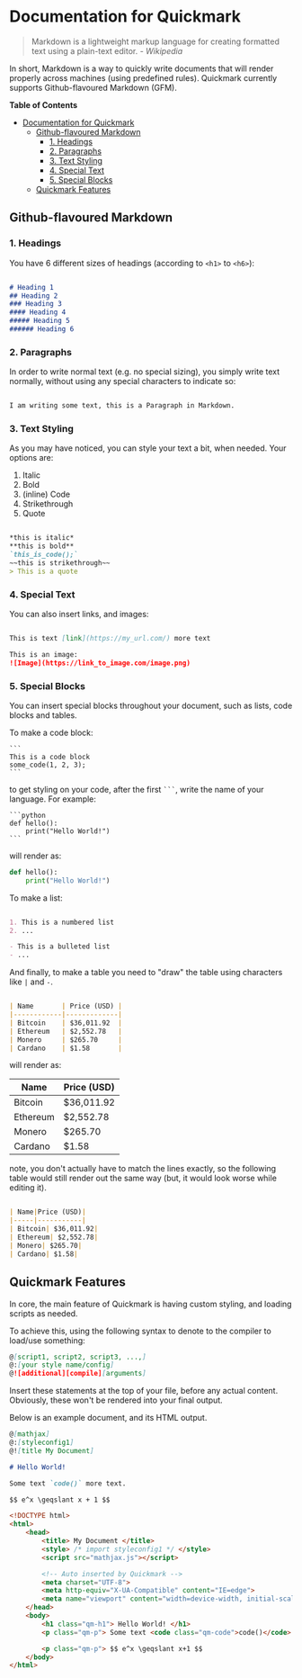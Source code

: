 # Documentation for Quickmark

> Markdown is a lightweight markup language for creating formatted text using a plain-text editor.
> *- Wikipedia*

In short, Markdown is a way to quickly write documents that will render properly across machines (using predefined rules). Quickmark currently supports Github-flavoured Markdown (GFM).

**Table of Contents**

- [Documentation for Quickmark](#documentation-for-quickmark)
  - [Github-flavoured Markdown](#github-flavoured-markdown)
    - [1. Headings](#1-headings)
    - [2. Paragraphs](#2-paragraphs)
    - [3. Text Styling](#3-text-styling)
    - [4. Special Text](#4-special-text)
    - [5. Special Blocks](#5-special-blocks)
  - [Quickmark Features](#quickmark-features)

<a name="gfm"></a>

## Github-flavoured Markdown

### 1. Headings

You have 6 different sizes of headings (according to `<h1>` to `<h6>`):

```markdown

# Heading 1
## Heading 2
### Heading 3
#### Heading 4
##### Heading 5
###### Heading 6

```

### 2. Paragraphs

In order to write normal text (e.g. no special sizing), you simply write text normally, without using any special characters to indicate so:

```markdown

I am writing some text, this is a Paragraph in Markdown.

```

### 3. Text Styling

As you may have noticed, you can style your text a bit, when needed. Your options are:

1. Italic
2. Bold
3. (inline) Code
4. Strikethrough
5. Quote

```markdown

*this is italic*
**this is bold**
`this_is_code();`
~~this is strikethrough~~
> This is a quote

```

### 4. Special Text

You can also insert links, and images:

```markdown

This is text [link](https://my_url.com/) more text

This is an image:
![Image](https://link_to_image.com/image.png)
```

### 5. Special Blocks

You can insert special blocks throughout your document, such as lists, code blocks and tables.

To make a code block:

`````
``` 
This is a code block 
some_code(1, 2, 3); 
```
`````

to get styling on your code, after the first <code>```</code>, write the name of your language. For example:

`````
```python 
def hello():
    print("Hello World!") 
```
`````
</code>

will render as:

```python
def hello(): 
    print("Hello World!") 
```

To make a list:

```markdown

1. This is a numbered list
2. ...

- This is a bulleted list
- ...
```

And finally, to make a table you need to "draw" the table using characters like `|` and `-`.

```markdown

| Name       | Price (USD) |
|------------|-------------|
| Bitcoin    | $36,011.92  |
| Ethereum   | $2,552.78   |
| Monero     | $265.70     |
| Cardano    | $1.58       |

```

will render as:

| Name       | Price (USD) |
|------------|-------------|
| Bitcoin    | $36,011.92  |
| Ethereum   | $2,552.78   |
| Monero     | $265.70     |
| Cardano    | $1.58       |

note, you don't actually have to match the lines exactly, so the following table would still render out the same way (but, it would look worse while editing it).

```markdown

| Name|Price (USD)|
|-----|-----------|
| Bitcoin| $36,011.92|
| Ethereum| $2,552.78|
| Monero| $265.70|
| Cardano| $1.58|

```

## Quickmark Features

In core, the main feature of Quickmark is having custom styling, and loading scripts as needed.

To achieve this, using the following syntax to denote to the compiler to load/use something:

```markdown
@[script1, script2, script3, ...,]
@:[your style name/config]
@![additional][compile][arguments]
```

Insert these statements at the top of your file, before any actual content. Obviously, these won't be rendered into your final output.

Below is an example document, and its HTML output.

```markdown
@[mathjax]
@:[styleconfig1]
@![title My Document]

# Hello World!

Some text `code()` more text.

$$ e^x \geqslant x + 1 $$

```

```html
<!DOCTYPE html>
<html>
    <head>
        <title> My Document </title>
        <style> /* import styleconfig1 */ </style>
        <script src="mathjax.js"></script>

        <!-- Auto inserted by Quickmark -->
        <meta charset="UTF-8">
        <meta http-equiv="X-UA-Compatible" content="IE=edge">
        <meta name="viewport" content="width=device-width, initial-scale=1.0">
    </head>
    <body>
        <h1 class="qm-h1"> Hello World! </h1>
        <p class="qm-p"> Some text <code class="qm-code">code()</code> more text. </p>

        <p class="qm-p"> $$ e^x \geqslant x+1 $$
    </body>
</html>
```
